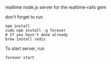 realtime node.js server for the realtime-rails gem

don't forget to run

```
npm install
sudo npm install -g forever
# If you havn't done already
brew install redis
```

To start server, run

```
forever start
```
